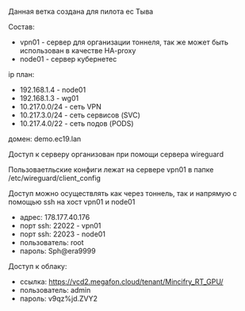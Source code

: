 Данная ветка создана для пилота ec Тыва

Состав:
- vpn01 - сервер для организации тоннеля, так же может быть использован в качестве HA-proxy
- node01 - сервер кубернетес

ip план:
- 192.168.1.4 - node01
- 192.168.1.3 - wg01
- 10.217.0.0/24 - сеть VPN
- 10.217.3.0/24 - сеть сервисов (SVC)
- 10.217.4.0/22 - сеть подов (PODS)

домен: demo.ec19.lan

Доступ к серверу организован при помощи сервера wireguard

Пользоваетльские конфиги лежат на сервере vpn01 в папке /etc/wireguard/client_config

Доступ можно осуществлять как через тоннель, так и напрямую с помощью ssh на хост vpn01 и node01

- адрес: 178.177.40.176
- порт ssh: 22022 - vpn01
- порт ssh: 22023 - node01
- пользователь: root
- пароль: Sph@era9999


Доступ к облаку:
- ссылка: https://vcd2.megafon.cloud/tenant/Mincifry_RT_GPU/
- пользователь: admin 
- пароль: v9qz%jd.ZVY2
